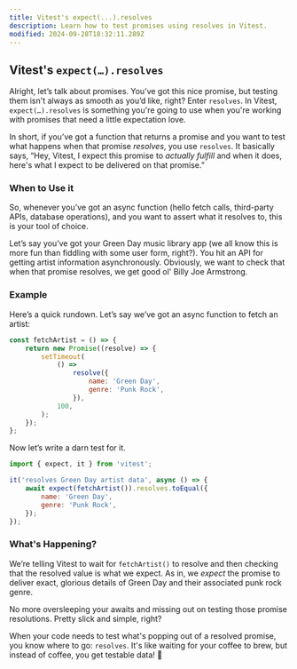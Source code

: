 ```yaml
---
title: Vitest's expect(...).resolves
description: Learn how to test promises using resolves in Vitest.
modified: 2024-09-28T18:32:11.289Z
---
```


## Vitest's `expect(…).resolves`

Alright, let’s talk about promises. You’ve got this nice promise, but testing them isn't always as smooth as you’d like, right? Enter `resolves`. In Vitest, `expect(…).resolves` is something you're going to use when you're working with promises that need a little expectation love.

In short, if you’ve got a function that returns a promise and you want to test what happens when that promise *resolves*, you use `resolves`. It basically says, “Hey, Vitest, I expect this promise to *actually fulfill* and when it does, here's what I expect to be delivered on that promise.”

### When to Use it

So, whenever you’ve got an async function (hello fetch calls, third-party APIs, database operations), and you want to assert what it resolves to, this is your tool of choice.

Let’s say you’ve got your Green Day music library app (we all know this is more fun than fiddling with some user form, right?). You hit an API for getting artist information asynchronously. Obviously, we want to check that when that promise resolves, we get good ol' Billy Joe Armstrong.

### Example

Here’s a quick rundown. Let’s say we’ve got an async function to fetch an artist:

```javascript
const fetchArtist = () => {
	return new Promise((resolve) => {
		setTimeout(
			() =>
				resolve({
					name: 'Green Day',
					genre: 'Punk Rock',
				}),
			100,
		);
	});
};
```

Now let’s write a darn test for it.

```javascript
import { expect, it } from 'vitest';

it('resolves Green Day artist data', async () => {
	await expect(fetchArtist()).resolves.toEqual({
		name: 'Green Day',
		genre: 'Punk Rock',
	});
});
```

### What's Happening?

We’re telling Vitest to wait for `fetchArtist()` to resolve and then checking that the resolved value is what we expect. As in, we *expect* the promise to deliver exact, glorious details of Green Day and their associated punk rock genre.

No more oversleeping your awaits and missing out on testing those promise resolutions. Pretty slick and simple, right?

When your code needs to test what's popping out of a resolved promise, you know where to go: `resolves`. It's like waiting for your coffee to brew, but instead of coffee, you get testable data! 🌟

```ts
```
